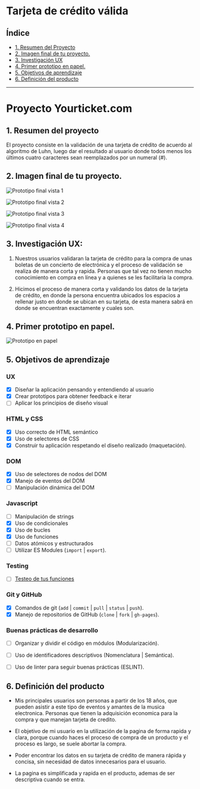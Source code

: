 # Tarjeta de crédito válida 

## Índice

* [1. Resumen del Proyecto](#1-resumen-del-proyecto)
* [2. Imagen final de tu proyecto.](#2-imagen-final-de-tu-proyecto)
* [3. Investigación UX](#3-investigación-ux)
* [4. Primer prototipo en papel.](#4-consideraciones-generales)
* [5. Objetivos de aprendizaje](#5-objetivos-de-aprendizaje)
* [6. Definición del producto](#6-definición-del-producto)

***



# Proyecto Yourticket.com

## 1. Resumen del proyecto 

El proyecto consiste en la validación de una tarjeta de crédito de acuerdo al algoritmo de Luhn, luego dar el resultado al usuario donde todos menos los últimos cuatro caracteres sean reemplazados por un numeral (#).

## 2. Imagen final de tu proyecto.

![Prototipo final vista 1](images/Prototipo_final(1).png)

![Prototipo final vista 2](images/Prototipo_final(2).png)

![Prototipo final vista 3](images/Prototipo_final(3).png)

![Prototipo final vista 4](images/Prototipo_final(4).png)

## 3. Investigación UX:

  1. Nuestros usuarios validaran la tarjeta de crédito para la compra de unas boletas de un concierto de electrónica y el proceso de validación se realiza de manera corta y rapida. 
  Personas que tal vez no tienen mucho conocimiento en compra en línea y a quienes se les facilitaría la compra. 

  2. Hicimos el proceso de manera corta y validando los datos de la tarjeta de crédito, en donde la persona encuentra ubicados los espacios a rellenar justo en donde se ubican en su tarjeta, de esta manera sabrá en donde se encuentran exactamente y cuales son. 

  ## 4. Primer prototipo en papel.

  ![Prototipo en papel](images/Prototipo_papel.jpg)


## 5. Objetivos de aprendizaje


### UX

* [x] Diseñar la aplicación pensando y entendiendo al usuario
* [x] Crear prototipos para obtener feedback e iterar
* [ ] Aplicar los principios de diseño visual

### HTML y CSS

* [x] Uso correcto de HTML semántico
* [x] Uso de selectores de CSS
* [x] Construir tu aplicación respetando el diseño realizado (maquetación).

### DOM

* [x] Uso de selectores de nodos del DOM
* [x] Manejo de eventos del DOM
* [ ] Manipulación dinámica del DOM

### Javascript

* [ ] Manipulación de strings
* [x] Uso de condicionales
* [x] Uso de bucles
* [x] Uso de funciones
* [ ] Datos atómicos y estructurados
* [ ] Utilizar ES Modules (`import` | `export`).

### Testing

* [ ] [Testeo de tus funciones](https://jestjs.io/docs/es-ES/getting-started)

### Git y GitHub

* [x] Comandos de git (`add` | `commit` | `pull` | `status` | `push`).
* [x] Manejo de repositorios de GitHub (`clone` | `fork` | `gh-pages`).

### Buenas prácticas de desarrollo

* [ ] Organizar y dividir el código en módulos (Modularización).
* [ ] Uso de identificadores descriptivos (Nomenclatura | Semántica).
* [ ] Uso de linter para seguir buenas prácticas (ESLINT).



## 6. Definición del producto


* Mis principales usuarios son personas a partir de los 18 años, que pueden asistir a este tipo de eventos y amantes de la musica electronica. Personas que tienen la adquisición economica para la compra y que manejan tarjeta de credito.

* El objetivo de mi usuario en la utilización de la pagina de forma rapida y clara, porque cuando haces el proceso de compra de un producto y el proceso es largo, se suele abortar la compra.

* Poder encontrar los datos en su tarjeta de crédito de manera rápida y concisa, sin necesidad de datos innecesarios para el usuario. 

* La pagina es simplificada y rapida en el producto, ademas de ser descriptiva cuando se entra.